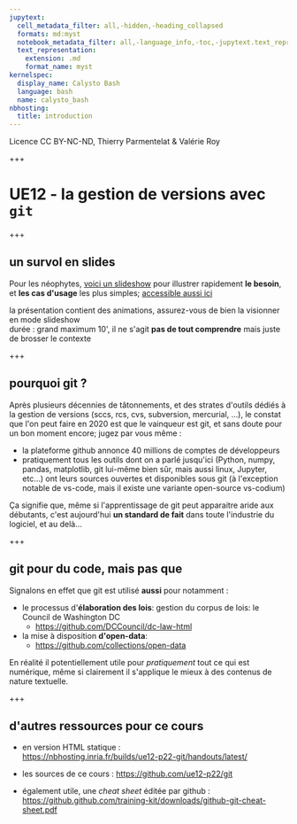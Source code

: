 ```yaml
---
jupytext:
  cell_metadata_filter: all,-hidden,-heading_collapsed
  formats: md:myst
  notebook_metadata_filter: all,-language_info,-toc,-jupytext.text_representation.jupytext_version,-jupytext.text_representation.format_version
  text_representation:
    extension: .md
    format_name: myst
kernelspec:
  display_name: Calysto Bash
  language: bash
  name: calysto_bash
nbhosting:
  title: introduction
---
```


Licence CC BY-NC-ND, Thierry Parmentelat & Valérie Roy

+++

# UE12 - la gestion de versions avec `git`

+++

## un survol en slides

Pour les néophytes, [voici un slideshow](media/kn2-introduction-git.pdf) pour
illustrer rapidement **le besoin**, et **les cas d'usage** les plus simples;
[accessible aussi
ici](https://github.com/ue12-p22/git/raw/main/notebooks/media/kn2-introduction-git.pdf)

la présentation contient des animations, assurez-vous de bien la visionner en
mode slideshow  
durée : grand maximum 10', il ne s'agit **pas de tout comprendre** mais juste de
brosser le contexte

+++

## pourquoi git ?

Après plusieurs décennies de tâtonnements, et des strates d'outils dédiés à la gestion de versions (sccs, rcs, cvs, subversion, mercurial, …), le constat que l'on peut faire en 2020 est que le vainqueur est git, et sans doute pour un bon moment encore; jugez par vous même :

* la plateforme github annonce 40 millions de comptes de développeurs
* pratiquement tous les outils dont on a parlé jusqu'ici (Python, numpy, pandas, matplotlib, git lui-même bien sûr, mais aussi linux, Jupyter, etc…) ont leurs sources ouvertes et disponibles sous git (à l'exception notable de vs-code, mais il existe une variante open-source vs-codium)

Ça signifie que, même si l'apprentissage de git peut apparaitre aride aux débutants, c'est aujourd'hui **un standard de fait** dans toute l'industrie du logiciel, et au delà…

+++

## git pour du code, mais pas que

Signalons en effet que git est utilisé **aussi** pour notamment :

* le processus d'**élaboration des lois**: gestion du corpus de lois: le Council de Washington DC
  * <https://github.com/DCCouncil/dc-law-html>
* la mise à disposition **d'open-data**:
  * <https://github.com/collections/open-data>

En réalité il potentiellement utile pour *pratiquement* tout ce qui est numérique, même si clairement il s'applique le mieux à des contenus de nature textuelle.

+++

## d'autres ressources pour ce cours

* en version HTML statique :  
  <https://nbhosting.inria.fr/builds/ue12-p22-git/handouts/latest/>

* les sources de ce cours :
  <https://github.com/ue12-p22/git>
  
* également utile, une *cheat sheet* éditée par github :
  <https://github.github.com/training-kit/downloads/github-git-cheat-sheet.pdf>
